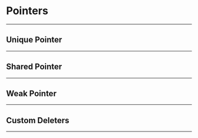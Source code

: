 # Pointers

<hr />

## Unique Pointer

<hr />

## Shared Pointer

<hr />

## Weak Pointer

<hr />

## Custom Deleters

<hr />
